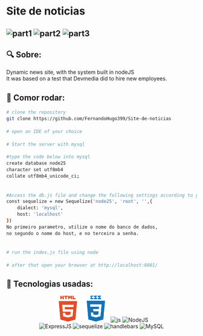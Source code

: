 # Site de noticias
![part1](https://user-images.githubusercontent.com/87580316/139319097-5689657e-7f42-4a35-ba9f-29bb316807c6.jpg)
![part2](https://user-images.githubusercontent.com/87580316/139319547-dc223672-f38d-4743-a341-1eaf12048832.jpg)
![part3](https://user-images.githubusercontent.com/87580316/139319415-86030449-1df6-465f-9ca7-0a0b2444cef7.jpg)
 ---

## :mag: Sobre: 
Dynamic news site, with the system built in nodeJS
<br>
It was based on a test that Devmedia did to hire new employees.


## 👷 Comor rodar:
```bash
# clone the repository
git clone https://github.com/FernandoHugo399/Site-de-noticias

# open an IDE of your choice

# Start the server with mysql

#type the code below into mysql
create database node25
character set utf8mb4
collate utf8mb4_unicode_ci; 


#Access the db.js file and change the following settings according to your server
const sequelize = new Sequelize('node25', 'root', '',{
    dialect: 'mysql',
    host: 'localhost'
})
No primeiro parametro, utilize o nome do banco de dados,
no segundo o nome do host, e no terceiro a senha.


# run the index.js file using node

# after that open your browser at http://localhost:8081/

```



## :rocket: Tecnologias usadas:
<p align="center">
<img src="https://github.com/devicons/devicon/blob/master/icons/html5/html5-plain-wordmark.svg" alt="html5"  width="70" height="70"/>
<img src="https://github.com/devicons/devicon/blob/master/icons/css3/css3-plain-wordmark.svg" alt="css3" width="70" height="70"/>
<img src="https://cdn.jsdelivr.net/gh/devicons/devicon/icons/javascript/javascript-original.svg" alt="js" width="70" height="70"/>
<img src="https://cdn.jsdelivr.net/gh/devicons/devicon/icons/nodejs/nodejs-original.svg" alt="NodeJS" width="70" height="70"/>
 <br>
<img src="https://cdn.jsdelivr.net/gh/devicons/devicon/icons/express/express-original.svg" alt="ExpressJS" width="70" height="70"/>  
<img src="https://cdn.jsdelivr.net/gh/devicons/devicon/icons/sequelize/sequelize-original.svg" alt="sequelize" width="70" height="70"/>
<img src="https://cdn.jsdelivr.net/gh/devicons/devicon/icons/handlebars/handlebars-original.svg" alt="handlebars" width="70" height="70"/>
<img src="https://cdn.jsdelivr.net/gh/devicons/devicon/icons/mysql/mysql-original.svg" alt="MySQL" width="70" height="70"/>
 

